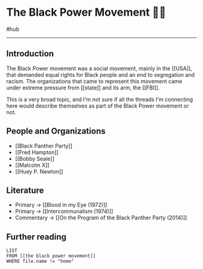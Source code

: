 # The Black Power Movement ✊🏿
#hub 

---
## Introduction 
The Black Power movement was a social movement, mainly in the [[USA]], that demanded equal rights for Black people and an end to segregation and racism. The organizations that came to represent this movement came under extreme pressure from [[state]] and its arm, the [[FBI]]. 

This is a very broad topic, and I'm not sure if all the threads I'm connecting here would describe themselves as part of the Black Power movement or not. 

## People and Organizations
- [[Black Panther Party]]
- [[Fred Hampton]]
- [[Bobby Seale]]
- [[Malcolm X]]
- [[Huey P. Newton]]

## Literature
- Primary -> [[Blood in my Eye (1972)]]
- Primary -> [[Intercommunalism (1974)]]
- Commentary -> [[On the Program of the Black Panther Party (2014)]]

## Further reading
```dataview
LIST 
FROM [[the black power movement]]
WHERE file.name != "home"
```